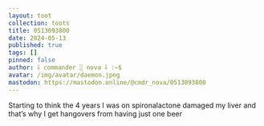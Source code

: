 ```yaml
---
layout: toot
collection: toots
title: 0513093800
date: 2024-05-13
published: true
tags: []
pinned: false
author: ⸸ commander ░ nova ⸸ :~$
avatar: /img/avatar/daemon.jpeg
mastodon: https://mastodon.online/@cmdr_nova/0513093800
---
```


Starting to think the 4 years I was on spironalactone damaged my liver and that’s why I get hangovers from having just one beer
